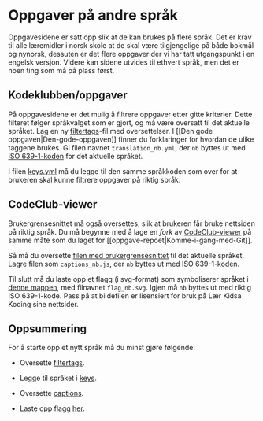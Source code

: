 

# Oppgaver på andre språk

Oppgavesidene er satt opp slik at de kan brukes på flere språk. Det er krav til
alle læremidler i norsk skole at de skal være tilgjengelige på både bokmål og
nynorsk, dessuten er det flere oppgaver der vi har tatt utgangspunkt i en
engelsk versjon. Videre kan sidene utvides til ethvert språk, men det er noen
ting som må på plass først.

## Kodeklubben/oppgaver

På oppgavesidene er det mulig å filtrere oppgaver etter gitte kriterier. Dette
filteret følger språkvalget som er gjort, og må være oversatt til det aktuelle
språket. Lag en ny
[filtertags](https://github.com/kodeklubben/oppgaver/blob/master/filtertags/translation_nb.yml)-fil
med oversettelser. I [[Den gode oppgaven|Den-gode-oppgaven]] finner du
forklaringer for hvordan de ulike taggene brukes. Gi filen navnet
`translation_nb.yml`, der `nb` byttes ut med [ISO
639-1-koden](https://en.wikipedia.org/wiki/List_of_ISO_639-1_codes) for det
aktuelle språket.

I filen
[keys.yml](https://github.com/kodeklubben/oppgaver/blob/master/filtertags/keys.yml)
må du legge til den samme språkkoden som over for at brukeren skal kunne
filtrere oppgaver på riktig språk.

## CodeClub-viewer

Brukergrensesnittet må også oversettes, slik at brukeren får bruke nettsiden på
riktig språk. Du må begynne med å lage en _fork_ av [CodeClub-viewer]() på samme
måte som du laget for [[oppgave-repoet|Komme-i-gang-med-Git]].

Så må du oversette [filen med
brukergrensesnittet](https://github.com/kodeklubben/codeclub-viewer/blob/master/src/constants/captions_nb.js)
til det aktuelle språket. Lagre filen som `captions_nb.js`, der `nb` byttes ut
med ISO 639-1-koden.

Til slutt må du laste opp et flagg (i svg-format) som symboliserer språket i
[denne
mappen](https://github.com/kodeklubben/codeclub-viewer/tree/master/src/assets/graphics),
med filnavnet `flag_nb.svg`. Igjen må `nb` byttes ut med riktig ISO 639-1-kode.
Pass på at bildefilen er lisensiert for bruk på Lær Kidsa Koding sine nettsider.

## Oppsummering

For å starte opp et nytt språk må du minst gjøre følgende:

- Oversette
  [filtertags](https://github.com/kodeklubben/oppgaver/blob/master/filtertags/translation_nb.yml).

- Legge til språket i
  [keys](https://github.com/kodeklubben/oppgaver/blob/master/filtertags/keys.yml).

- Oversette
  [captions](https://github.com/kodeklubben/codeclub-viewer/blob/master/src/constants/captions_nb.js).

- Laste opp flagg
  [her](https://github.com/kodeklubben/codeclub-viewer/tree/master/src/assets/graphics).
